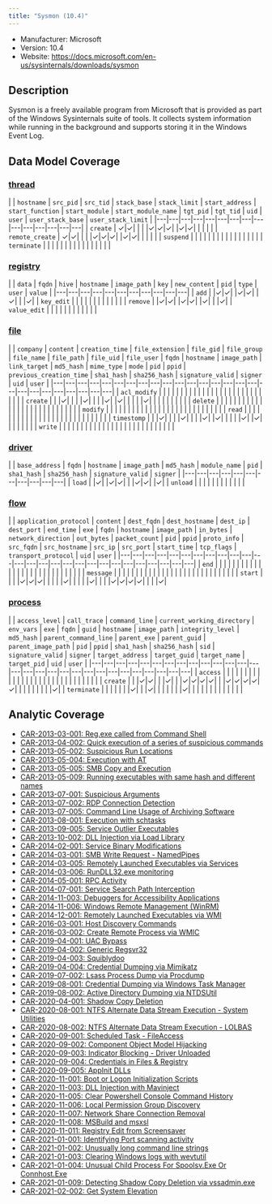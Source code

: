 ```yaml
---
title: "Sysmon (10.4)"
---
```


- Manufacturer: Microsoft
- Version: 10.4
- Website: https://docs.microsoft.com/en-us/sysinternals/downloads/sysmon


## Description
Sysmon is a freely available program from Microsoft that is provided as part of the Windows Sysinternals suite of tools. It collects system information while running in the background and supports storing it in the Windows Event Log.



## Data Model Coverage

### [thread](../data_model/thread)

| | `hostname` | `src_pid` | `src_tid` | `stack_base` | `stack_limit` | `start_address` | `start_function` | `start_module` | `start_module_name` | `tgt_pid` | `tgt_tid` | `uid` | `user` | `user_stack_base` | `user_stack_limit` |
|---|---|---|---|---|---|---|---|---|---|---|---|---|---|---|
| `create` | ✓|✓| | | |✓|✓|✓| |✓|✓| | | | |
| `remote_create` | ✓|✓| | | |✓|✓|✓| |✓|✓| | | | |
| `suspend` |  | | | | | | | | | | | | | | |
| `terminate` |  | | | | | | | | | | | | | | |

### [registry](../data_model/registry)

| | `data` | `fqdn` | `hive` | `hostname` | `image_path` | `key` | `new_content` | `pid` | `type` | `user` | `value` |
|---|---|---|---|---|---|---|---|---|---|---|
| `add` |  |✓|✓| |✓|✓| |✓| | |✓|
| `key_edit` |  | | | | | | | | | | |
| `remove` |  |✓|✓| |✓|✓| |✓| | |✓|
| `value_edit` |  | | | | | | | | | | |

### [file](../data_model/file)

| | `company` | `content` | `creation_time` | `file_extension` | `file_gid` | `file_group` | `file_name` | `file_path` | `file_uid` | `file_user` | `fqdn` | `hostname` | `image_path` | `link_target` | `md5_hash` | `mime_type` | `mode` | `pid` | `ppid` | `previous_creation_time` | `sha1_hash` | `sha256_hash` | `signature_valid` | `signer` | `uid` | `user` |
|---|---|---|---|---|---|---|---|---|---|---|---|---|---|---|---|---|---|---|---|---|---|---|---|---|---|
| `acl_modify` |  | | | | | | | | | | | | | | | | | | | | | | | | | |
| `create` |  | |✓| | | |✓| | | |✓| |✓| | | | |✓| | | | | | | | |
| `delete` |  | | | | | | | | | | | | | | | | | | | | | | | | | |
| `modify` |  | | | | | | | | | | | | | | | | | | | | | | | | | |
| `read` |  | | | | | | | | | | | | | | | | | | | | | | | | | |
| `timestomp` |  | |✓| | | |✓| | | |✓| |✓| | | | |✓| |✓| | | | | | |
| `write` |  | | | | | | | | | | | | | | | | | | | | | | | | | |

### [driver](../data_model/driver)

| | `base_address` | `fqdn` | `hostname` | `image_path` | `md5_hash` | `module_name` | `pid` | `sha1_hash` | `sha256_hash` | `signature_valid` | `signer` |
|---|---|---|---|---|---|---|---|---|---|---|
| `load` |  |✓| |✓|✓| | |✓|✓| |✓|
| `unload` |  | | | | | | | | | | |

### [flow](../data_model/flow)

| | `application_protocol` | `content` | `dest_fqdn` | `dest_hostname` | `dest_ip` | `dest_port` | `end_time` | `exe` | `fqdn` | `hostname` | `image_path` | `in_bytes` | `network_direction` | `out_bytes` | `packet_count` | `pid` | `ppid` | `proto_info` | `src_fqdn` | `src_hostname` | `src_ip` | `src_port` | `start_time` | `tcp_flags` | `transport_protocol` | `uid` | `user` |
|---|---|---|---|---|---|---|---|---|---|---|---|---|---|---|---|---|---|---|---|---|---|---|---|---|---|---|
| `end` |  | | | | | | | | | | | | | | | | | | | | | | | | | | |
| `message` |  | | | | | | | | | | | | | | | | | | | | | | | | | | |
| `start` |  | | |✓|✓|✓| | | | |✓| | | | |✓| | | |✓|✓|✓|✓| | | |✓|

### [process](../data_model/process)

| | `access_level` | `call_trace` | `command_line` | `current_working_directory` | `env_vars` | `exe` | `fqdn` | `guid` | `hostname` | `image_path` | `integrity_level` | `md5_hash` | `parent_command_line` | `parent_exe` | `parent_guid` | `parent_image_path` | `pid` | `ppid` | `sha1_hash` | `sha256_hash` | `sid` | `signature_valid` | `signer` | `target_address` | `target_guid` | `target_name` | `target_pid` | `uid` | `user` |
|---|---|---|---|---|---|---|---|---|---|---|---|---|---|---|---|---|---|---|---|---|---|---|---|---|---|---|---|---|
| `access` |  | | | | | | | | | | | | | | | | | | | | | | | | | | | | |
| `create` |  | |✓|✓| | |✓| | |✓|✓|✓|✓| | |✓|✓|✓|✓|✓| | | | | | | | |✓|
| `terminate` |  | | | | | |✓| | |✓| | | | | | |✓| | | | | | | | | | | | |




## Analytic Coverage

 - [CAR-2013-03-001: Reg.exe called from Command Shell](../analytics/CAR-2013-03-001)
 - [CAR-2013-04-002: Quick execution of a series of suspicious commands](../analytics/CAR-2013-04-002)
 - [CAR-2013-05-002: Suspicious Run Locations](../analytics/CAR-2013-05-002)
 - [CAR-2013-05-004: Execution with AT](../analytics/CAR-2013-05-004)
 - [CAR-2013-05-005: SMB Copy and Execution](../analytics/CAR-2013-05-005)
 - [CAR-2013-05-009: Running executables with same hash and different names](../analytics/CAR-2013-05-009)
 - [CAR-2013-07-001: Suspicious Arguments](../analytics/CAR-2013-07-001)
 - [CAR-2013-07-002: RDP Connection Detection](../analytics/CAR-2013-07-002)
 - [CAR-2013-07-005: Command Line Usage of Archiving Software](../analytics/CAR-2013-07-005)
 - [CAR-2013-08-001: Execution with schtasks](../analytics/CAR-2013-08-001)
 - [CAR-2013-09-005: Service Outlier Executables](../analytics/CAR-2013-09-005)
 - [CAR-2013-10-002: DLL Injection via Load Library](../analytics/CAR-2013-10-002)
 - [CAR-2014-02-001: Service Binary Modifications](../analytics/CAR-2014-02-001)
 - [CAR-2014-03-001: SMB Write Request - NamedPipes](../analytics/CAR-2014-03-001)
 - [CAR-2014-03-005: Remotely Launched Executables via Services](../analytics/CAR-2014-03-005)
 - [CAR-2014-03-006: RunDLL32.exe monitoring](../analytics/CAR-2014-03-006)
 - [CAR-2014-05-001: RPC Activity](../analytics/CAR-2014-05-001)
 - [CAR-2014-07-001: Service Search Path Interception](../analytics/CAR-2014-07-001)
 - [CAR-2014-11-003: Debuggers for Accessibility Applications](../analytics/CAR-2014-11-003)
 - [CAR-2014-11-006: Windows Remote Management (WinRM)](../analytics/CAR-2014-11-006)
 - [CAR-2014-12-001: Remotely Launched Executables via WMI](../analytics/CAR-2014-12-001)
 - [CAR-2016-03-001: Host Discovery Commands](../analytics/CAR-2016-03-001)
 - [CAR-2016-03-002: Create Remote Process via WMIC](../analytics/CAR-2016-03-002)
 - [CAR-2019-04-001: UAC Bypass](../analytics/CAR-2019-04-001)
 - [CAR-2019-04-002: Generic Regsvr32](../analytics/CAR-2019-04-002)
 - [CAR-2019-04-003: Squiblydoo](../analytics/CAR-2019-04-003)
 - [CAR-2019-04-004: Credential Dumping via Mimikatz](../analytics/CAR-2019-04-004)
 - [CAR-2019-07-002: Lsass Process Dump via Procdump](../analytics/CAR-2019-07-002)
 - [CAR-2019-08-001: Credential Dumping via Windows Task Manager](../analytics/CAR-2019-08-001)
 - [CAR-2019-08-002: Active Directory Dumping via NTDSUtil](../analytics/CAR-2019-08-002)
 - [CAR-2020-04-001: Shadow Copy Deletion](../analytics/CAR-2020-04-001)
 - [CAR-2020-08-001: NTFS Alternate Data Stream Execution - System Utilities](../analytics/CAR-2020-08-001)
 - [CAR-2020-08-002: NTFS Alternate Data Stream Execution - LOLBAS](../analytics/CAR-2020-08-002)
 - [CAR-2020-09-001: Scheduled Task - FileAccess](../analytics/CAR-2020-09-001)
 - [CAR-2020-09-002: Component Object Model Hijacking](../analytics/CAR-2020-09-002)
 - [CAR-2020-09-003: Indicator Blocking - Driver Unloaded](../analytics/CAR-2020-09-003)
 - [CAR-2020-09-004: Credentials in Files & Registry](../analytics/CAR-2020-09-004)
 - [CAR-2020-09-005: AppInit DLLs](../analytics/CAR-2020-09-005)
 - [CAR-2020-11-001: Boot or Logon Initialization Scripts](../analytics/CAR-2020-11-001)
 - [CAR-2020-11-003: DLL Injection with Mavinject](../analytics/CAR-2020-11-003)
 - [CAR-2020-11-005: Clear Powershell Console Command History](../analytics/CAR-2020-11-005)
 - [CAR-2020-11-006: Local Permission Group Discovery](../analytics/CAR-2020-11-006)
 - [CAR-2020-11-007: Network Share Connection Removal](../analytics/CAR-2020-11-007)
 - [CAR-2020-11-008: MSBuild and msxsl](../analytics/CAR-2020-11-008)
 - [CAR-2020-11-011: Registry Edit from Screensaver](../analytics/CAR-2020-11-011)
 - [CAR-2021-01-001: Identifying Port scanning activity](../analytics/CAR-2021-01-001)
 - [CAR-2021-01-002: Unusually long command line strings](../analytics/CAR-2021-01-002)
 - [CAR-2021-01-003: Clearing Windows logs with wevtutil](../analytics/CAR-2021-01-003)
 - [CAR-2021-01-004: Unusual Child Process For Spoolsv.Exe Or Connhost.Exe](../analytics/CAR-2021-01-004)
 - [CAR-2021-01-009: Detecting Shadow Copy Deletion via vssadmin.exe](../analytics/CAR-2021-01-009)
 - [CAR-2021-02-002: Get System Elevation](../analytics/CAR-2021-02-002)

